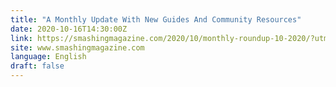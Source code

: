 ```yaml
---
title: "A Monthly Update With New Guides And Community Resources"
date: 2020-10-16T14:30:00Z
link: https://smashingmagazine.com/2020/10/monthly-roundup-10-2020/?utm_medium=RSS&utm_source=news.12bit.vn
site: www.smashingmagazine.com
language: English
draft: false
---
```

